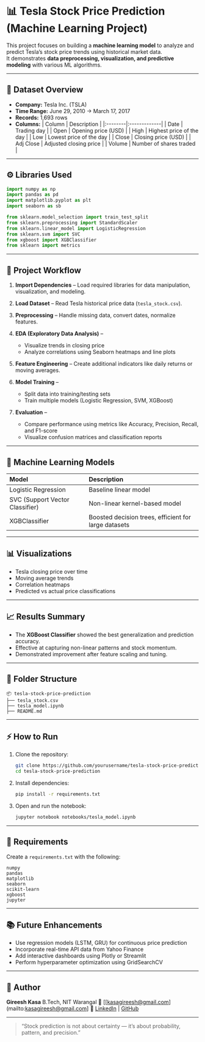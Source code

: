 # 📊 Tesla Stock Price Prediction (Machine Learning Project)

This project focuses on building a **machine learning model** to analyze and predict Tesla’s stock price trends using historical market data.  
It demonstrates **data preprocessing, visualization, and predictive modeling** with various ML algorithms.

---

## 🧾 Dataset Overview

- **Company:** Tesla Inc. (TSLA)
- **Time Range:** June 29, 2010 → March 17, 2017  
- **Records:** 1,693 rows  
- **Columns:**
  | Column | Description |
  |:--------|:-------------|
  | Date | Trading day |
  | Open | Opening price (USD) |
  | High | Highest price of the day |
  | Low | Lowest price of the day |
  | Close | Closing price (USD) |
  | Adj Close | Adjusted closing price |
  | Volume | Number of shares traded |

---

## ⚙️ Libraries Used

```python
import numpy as np
import pandas as pd
import matplotlib.pyplot as plt
import seaborn as sb

from sklearn.model_selection import train_test_split
from sklearn.preprocessing import StandardScaler
from sklearn.linear_model import LogisticRegression
from sklearn.svm import SVC
from xgboost import XGBClassifier
from sklearn import metrics
````

---

## 🚀 Project Workflow

1. **Import Dependencies** – Load required libraries for data manipulation, visualization, and modeling.
2. **Load Dataset** – Read Tesla historical price data (`tesla_stock.csv`).
3. **Preprocessing** – Handle missing data, convert dates, normalize features.
4. **EDA (Exploratory Data Analysis)** –

   * Visualize trends in closing price
   * Analyze correlations using Seaborn heatmaps and line plots
5. **Feature Engineering** – Create additional indicators like daily returns or moving averages.
6. **Model Training** –

   * Split data into training/testing sets
   * Train multiple models (Logistic Regression, SVM, XGBoost)
7. **Evaluation** –

   * Compare performance using metrics like Accuracy, Precision, Recall, and F1-score
   * Visualize confusion matrices and classification reports

---

## 🧠 Machine Learning Models

| Model                           | Description                                          |
| :------------------------------ | :--------------------------------------------------- |
| Logistic Regression             | Baseline linear model                                |
| SVC (Support Vector Classifier) | Non-linear kernel-based model                        |
| XGBClassifier                   | Boosted decision trees, efficient for large datasets |

---

## 📊 Visualizations

* Tesla closing price over time
* Moving average trends
* Correlation heatmaps
* Predicted vs actual price classifications

---

## 📈 Results Summary

* The **XGBoost Classifier** showed the best generalization and prediction accuracy.
* Effective at capturing non-linear patterns and stock momentum.
* Demonstrated improvement after feature scaling and tuning.

---

## 🧩 Folder Structure

```
📦 tesla-stock-price-prediction
├── tesla_stock.csv
├── tesla_model.ipynb
├── README.md
```

---

## ⚡ How to Run

1. Clone the repository:

   ```bash
   git clone https://github.com/yourusername/tesla-stock-price-prediction.git
   cd tesla-stock-price-prediction
   ```

2. Install dependencies:

   ```bash
   pip install -r requirements.txt
   ```

3. Open and run the notebook:

   ```bash
   jupyter notebook notebooks/tesla_model.ipynb
   ```

---

## 🧮 Requirements

Create a `requirements.txt` with the following:

```
numpy
pandas
matplotlib
seaborn
scikit-learn
xgboost
jupyter
```

---

## 📚 Future Enhancements

* Use regression models (LSTM, GRU) for continuous price prediction
* Incorporate real-time API data from Yahoo Finance
* Add interactive dashboards using Plotly or Streamlit
* Perform hyperparameter optimization using GridSearchCV

---

## 👤 Author

**Gireesh Kasa**
B.Tech, NIT Warangal
📧 [[kasagireesh@gmail.com](mailto:kasagireesh@gmail.com]
🔗 [LinkedIn](https://linkedin.com/in/gireesh-kasa-33a546250/) | [GitHub](https://github.com/gireesh27)

---

> “Stock prediction is not about certainty — it’s about probability, pattern, and precision.”
